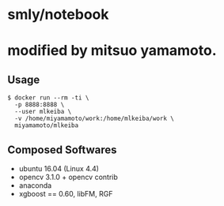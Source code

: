 # smly/notebook
# modified by mitsuo yamamoto.

## Usage

```
$ docker run --rm -ti \
  -p 8888:8888 \
  --user mlkeiba \
  -v /home/miyamamoto/work:/home/mlkeiba/work \
  miyamamoto/mlkeiba
```

## Composed Softwares

* ubuntu 16.04 (Linux 4.4)
* opencv 3.1.0 + opencv contrib
* anaconda
* xgboost == 0.60, libFM, RGF
